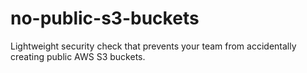 # no-public-s3-buckets
Lightweight security check that prevents your team from accidentally creating public AWS S3 buckets.

